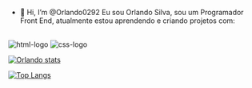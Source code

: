 - 👋 Hi, I’m @Orlando0292
  Eu  sou Orlando Silva, sou um Programador Front End, atualmente estou aprendendo e criando projetos com:
  <br>
  <br>
 <img src="https://img.shields.io/badge/HTML5-E34F26?style=for-the-badge&logo=html5&logoColor=white" alt="html-logo" />
  
 <img src="https://img.shields.io/badge/CSS3-1572B6?style=for-the-badge&logo=css3&logoColor=white" alt="css-logo" />

[![ Orlando stats ](https://github-readme-stats.vercel.app/api?username=Orlando0292)](https://github.com/anuraghazra/github-readme-stats)

[![Top Langs](https://github-readme-stats.vercel.app/api/top-langs/?username=Orlando0292)](https://github.com/anuraghazra/github-readme-stats)
